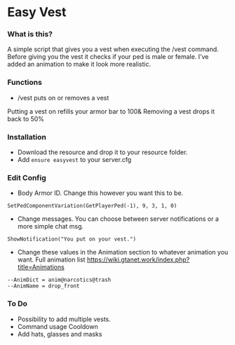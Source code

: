 # Easy Vest

### What is this?
A simple script that gives you a vest when executing the /vest command. Before giving you the vest it checks if your ped is male or female. I’ve added an animation to make it look more realistic.

### Functions
- /vest puts on or removes a vest

Putting a vest on refills your armor bar to 100&
Removing a vest drops it back to 50%

### Installation
- Download the resource and drop it to your resource folder.
- Add ``ensure easyvest`` to your server.cfg

### Edit Config
- Body Armor ID. Change this however you want this to be.
```
SetPedComponentVariation(GetPlayerPed(-1), 9, 3, 1, 0)
```
-  Change messages. You can choose between server notifications or a more simple chat msg.
```
ShowNotification("You put on your vest.")
```
- Change these values in the Animation section to whatever animation you want. Full animation list https://wiki.gtanet.work/index.php?title=Animations
```
--AnimDict = anim@narcotics@trash
--AnimName = drop_front
```
### To Do
- Possibility to add multiple vests.
- Command usage Cooldown
- Add hats, glasses and masks
